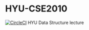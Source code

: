 # HYU-CSE2010
[![CircleCI](https://circleci.com/gh/doras/HYU-CSE2010.svg?style=svg)](https://circleci.com/gh/doras/HYU-CSE2010)
HYU Data Structure lecture
